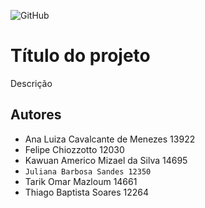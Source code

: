 ![GitHub](https://img.shields.io/github/license/TarikMazloum/2emia-projeto)
# Título do projeto
Descrição

## Autores
- Ana Luiza Cavalcante de Menezes 13922
- Felipe Chiozzotto  12030
- Kawuan Americo Mizael da Silva 14695
- `Juliana Barbosa Sandes 12350` 
- Tarik Omar Mazloum 14661
- Thiago Baptista Soares 12264
